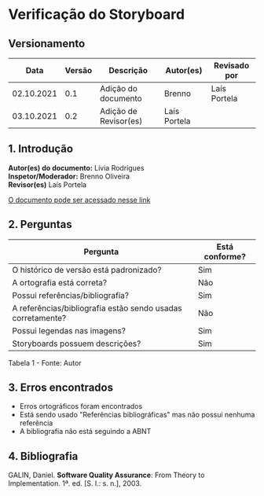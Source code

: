 # Verificação do Storyboard

## Versionamento

| Data       | Versão | Descrição           | Autor(es) | Revisado por |
| ---------- | ------ | ------------------- | --------- | ------------ |
| 02.10.2021 | 0.1    | Adição do documento | Brenno    | Laís Portela |
| 03.10.2021 | 0.2    | Adição de Revisor(es)| Laís Portela |          |

## 1. Introdução

<b>Autor(es) do documento:</b> Lívia Rodrigues<br>
<b>Inspetor/Moderador:</b> Brenno Oliveira<br>
<b>Revisor(es)</b> Laís Portela <br>

<a href="https://interacao-humano-computador.github.io/2021.1-Semob-DF/#/pages/storyboard">O documento pode ser acessado nesse link</a>

## 2. Perguntas

| Pergunta                                                    | Está conforme? |
| ----------------------------------------------------------- | -------------- |
| O histórico de versão está padronizado?                     | Sim            |
| A ortografia está correta?                                  | Não            |
| Possui referências/bibliografia?                            | Sim            |
| A referências/bibliografia estão sendo usadas corretamente? | Não            |
| Possui legendas nas imagens?                                | Sim            |
| Storyboards possuem descrições?                             | Sim            |

Tabela 1 - Fonte: Autor

## 3. Erros encontrados

- Erros ortográficos foram encontrados
- Está sendo usado "Referências bibliográficas" mas não possui nenhuma referência
- A bibliografia não está seguindo a ABNT

## 4. Bibliografia

GALIN, Daniel. <b>Software Quality Assurance</b>: From Theory to Implementation. 1ª. ed. [S. l.: s. n.], 2003.
